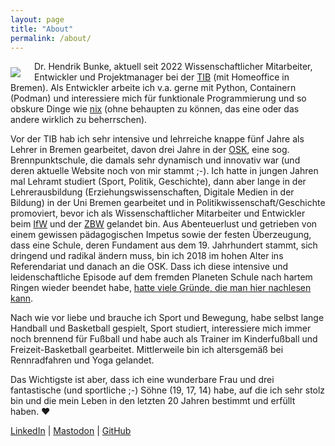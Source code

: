 ```yaml
---
layout: page
title: "About"
permalink: /about/
---
```


<img style="float: left; margin-right: 22px; margin-top: 10px" src="{{site.url
}}/images/bunke_social_tib.jpg" />Dr. Hendrik Bunke, aktuell seit 2022 Wissenschaftlicher
Mitarbeiter, Entwickler und Projektmanager bei der [TIB](https://tib.eu) (mit Homeoffice in Bremen). Als Entwickler arbeite ich v.a. gerne mit Python, Containern (Podman) und interessiere mich für funktionale Programmierung und so obskure Dinge wie [nix](https://nixos.org/) (ohne behaupten zu können, das eine oder das andere wirklich zu beherrschen).

Vor der TIB hab ich sehr intensive und lehrreiche knappe fünf Jahre als Lehrer in Bremen gearbeitet, davon drei
Jahre in der [OSK](https://osk-bremen.org), eine sog. Brennpunktschule, die damals sehr dynamisch und innovativ war (und deren
aktuelle Website noch von mir stammt ;-). 
Ich hatte in jungen Jahren mal Lehramt studiert (Sport, Politik, Geschichte), dann aber lange
in der Lehrerausbildung (Erziehungswissenschaften, Digitale Medien in der Bildung) in der Uni Bremen gearbeitet und in Politikwissenschaft/Geschichte promoviert, bevor ich als 
Wissenschaftlicher Mitarbeiter und Entwickler beim [IfW](https://www.ifw-kiel.de) und der [ZBW](https://zbw.eu) gelandet bin. Aus
Abenteuerlust und getrieben von einem gewissen pädagogischen Impetus sowie der festen Überzeugung,
dass eine Schule, deren Fundament aus dem 19. Jahrhundert stammt, sich dringend und radikal ändern muss,
bin ich 2018 im hohen Alter ins Referendariat und danach an die OSK. Dass ich diese intensive und leidenschaftliche Episode auf dem fremden Planeten Schule nach hartem Ringen wieder beendet habe, [hatte viele Gründe, die man hier nachlesen kann](http://hbxt.org/2022/05/15/schulexit.html).

Nach wie vor liebe und brauche ich Sport und Bewegung, habe selbst lange Handball und Basketball gespielt, Sport studiert, interessiere mich immer noch brennend für Fußball und habe auch als Trainer im Kinderfußball und Freizeit-Basketball gearbeitet. Mittlerweile bin ich altersgemäß bei Rennradfahren und Yoga gelandet.

Das Wichtigste ist aber, dass ich eine wunderbare Frau und drei fantastische (und sportliche ;-)
Söhne (19, 17, 14) habe, auf die ich sehr stolz bin und die mein Leben in den letzten 20
Jahren bestimmt und erfüllt haben. ❤️

[LinkedIn](https://www.linkedin.com/in/hendrik-bunke-bb743668/)  |  [Mastodon](https://openbiblio.social/@hbunke)  |  [GitHub](https://github.com/hbunke)


